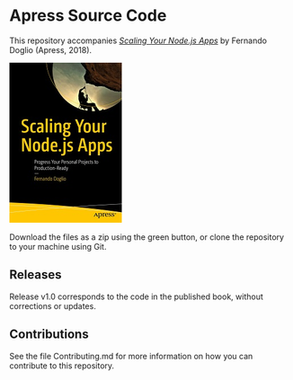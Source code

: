 # Apress Source Code

This repository accompanies [*Scaling Your Node.js Apps*](http://www.apress.com/9781484239902) by Fernando Doglio (Apress, 2018).

[comment]: #cover
![Cover image](9781484239902.jpg)

Download the files as a zip using the green button, or clone the repository to your machine using Git.

## Releases

Release v1.0 corresponds to the code in the published book, without corrections or updates.

## Contributions

See the file Contributing.md for more information on how you can contribute to this repository.